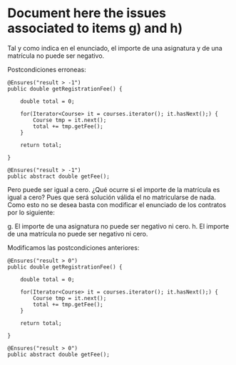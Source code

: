 # Document here the issues associated to items g) and h)

Tal y como indica en el enunciado, el importe de una asignatura y de una matrícula no puede ser negativo. 

Postcondiciones erroneas:
	
	@Ensures("result > -1")
	public double getRegistrationFee() {
		
		double total = 0;
		
		for(Iterator<Course> it = courses.iterator(); it.hasNext();) {
			Course tmp = it.next();
			total += tmp.getFee();
		}
		
		return total;
		
	}
	
	@Ensures("result > -1")
	public abstract double getFee();
	
Pero puede ser igual a cero. ¿Qué ocurre si el importe de la matrícula es igual a cero? Pues que será solución válida el no matricularse de nada. Como esto no se desea basta con modificar el enunciado de los contratos por lo siguiente:

g.	El importe de una asignatura no puede ser negativo ni cero.
h.	El importe de una matrícula no puede ser negativo ni cero.

Modificamos las postcondiciones anteriores:

	@Ensures("result > 0")
	public double getRegistrationFee() {
		
		double total = 0;
		
		for(Iterator<Course> it = courses.iterator(); it.hasNext();) {
			Course tmp = it.next();
			total += tmp.getFee();
		}
		
		return total;
		
	}
	
	@Ensures("result > 0")
	public abstract double getFee();
	
